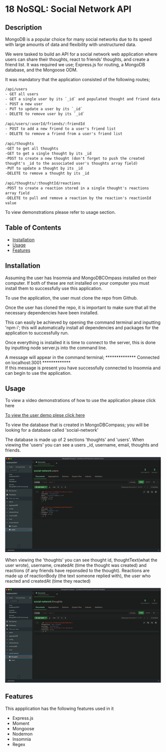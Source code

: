# 18 NoSQL: Social Network API

## Description 

MongoDB is a popular choice for many social networks due to its speed with large amounts of data and flexibility with unstructured data.

We were tasked to build an API for a social network web application where users can share their thoughts, react to friends’ thoughts, and create a friend list. It was required we use; Express.js for routing, a MongoDB database, and the Mongoose ODM. 

It was mandatory that the application consisted of the following routes; 

```
/api/users
- GET all users
- GET a single user by its `_id` and populated thought and friend data
- POST a new user
- PUT to update a user by its `_id`
- DELETE to remove user by its `_id`

/api/users/:userId/friends/:friendId
- POST to add a new friend to a user's friend list
- DELETE to remove a friend from a user's friend list

/api/thoughts
-GET to get all thoughts
-GET to get a single thought by its _id
-POST to create a new thought (don't forget to push the created thought's _id to the associated user's thoughts array field)
-PUT to update a thought by its _id
-DELETE to remove a thought by its _id

/api/thoughts/:thoughtId/reactions
-POST to create a reaction stored in a single thought's reactions array field
-DELETE to pull and remove a reaction by the reaction's reactionId value

```
To view demonstrations please refer to usage section. 


## Table of Contents 
- [Installation](#installation)
- [Usage](#usage)
- [Features](#features)

## Installation

Assuming the user has Insomnia and MongoDBCOmpass installed on their computer. If both of these are not installed on your computer you must install them to successfully use this application.

To use the application, the user must clone the repo from Github. 

Once the user has cloned the repo, it is important to make sure that all the necessary dependencies have been installed. 

This can easily be achieved by opening the command terminal and inputting 'npm i'; this will automatically install all dependencies and packages for the application to successfully run. 

Once everything is installed it is time to connect to the server, this is done by inputting node server.js into the command line. 

A message will appear in the command terminal; ************** Connected on localhost:3001 ************* <br>
If this message is present you have successfully connected to Insomnia and can begin to use the application. 


## Usage

To view a video demonstrations of how to use the application please click here 

[To view the user demo plese click here](https://drive.google.com/file/d/1R4HCIxJeTMtqoY8R4tDfzTzocNb6IDQB/view)


To view the database that is created in MongoDBCompass; you will be looking for a database called 'social-network'

The database is made up of 2 sections 'thoughts' and 'users'. 
When viewing the 'users' you can see a users _id, username, email, thoughts and friends. 

![users](assets/users.png)

When viewing the 'thoughts' you can see thought id, thoughtText(what the user wrote), username, createdAt (time the thought was created) and reactions (if any friends have reponsded to the thought). Reactions are made up of reactionBody (the text someone replied with), the user who reacted and createdAt (time they reacted) 

![thoughts](assets/thoughts.png)

## Features 
This appplication has the following features used in it
- Express.js
- Moment 
- Mongoose 
- Nodemon
- Insomnia 
- Regex
